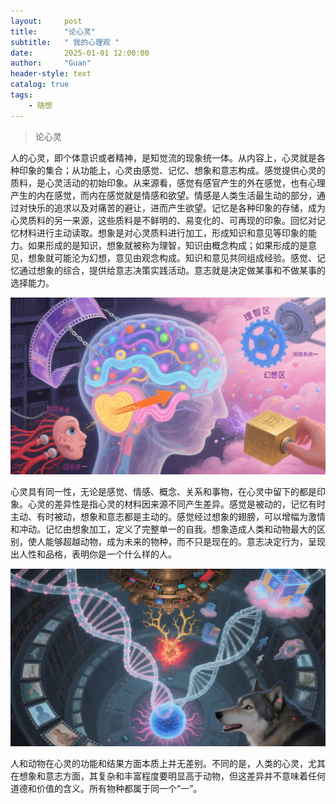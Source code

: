 ```yaml
---
layout:     post
title:      "论心灵"
subtitle:   " 我的心理观 "
date:       2025-01-01 12:00:00
author:     "Guan"
header-style: text
catalog: true
tags:
    - 随想
---
```


> 论心灵

人的心灵，即个体意识或者精神，是知觉流的现象统一体。从内容上，心灵就是各种印象的集合；从功能上，心灵由感觉、记忆、想象和意志构成。感觉提供心灵的质料，是心灵活动的初始印象。从来源看，感觉有感官产生的外在感觉，也有心理产生的内在感觉，而内在感觉就是情感和欲望。情感是人类生活最生动的部分，通过对快乐的追求以及对痛苦的避让，进而产生欲望。记忆是各种印象的存储，成为心灵质料的另一来源，这些质料是不鲜明的、易变化的、可再现的印象。回忆对记忆材料进行主动读取。想象是对心灵质料进行加工，形成知识和意见等印象的能力。如果形成的是知识，想象就被称为理智，知识由概念构成；如果形成的是意见，想象就可能沦为幻想，意见由观念构成。知识和意见共同组成经验。感觉、记忆通过想象的综合，提供给意志决策实践活动。意志就是决定做某事和不做某事的选择能力。

![心灵](/img/xinling1.png)

心灵具有同一性，无论是感觉、情感、概念、关系和事物，在心灵中留下的都是印象。心灵的差异性是指心灵的材料因来源不同产生差异。感觉是被动的，记忆有时主动、有时被动，想象和意志都是主动的。感觉经过想象的翅膀，可以增幅为激情和冲动。记忆由想象加工，定义了完整单一的自我。想象造成人类和动物最大的区别，使人能够超越动物，成为未来的物种，而不只是现在的。意志决定行为，呈现出人性和品格，表明你是一个什么样的人。

![心灵](/img/xinling2.png)

人和动物在心灵的功能和结果方面本质上并无差别。不同的是，人类的心灵，尤其在想象和意志方面，其复杂和丰富程度要明显高于动物，但这差异并不意味着任何道德和价值的含义。所有物种都属于同一个“一”。